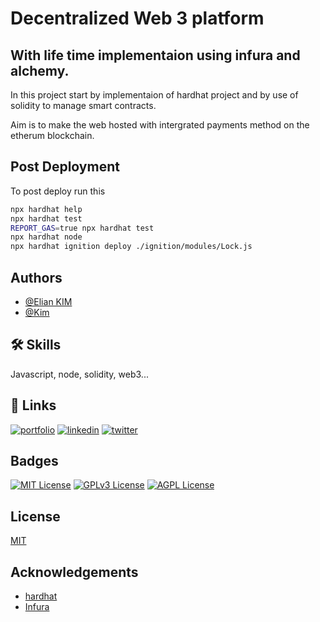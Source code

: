 
# Decentralized Web 3 platform 
## With life time implementaion using infura and alchemy.
In this project start by implementaion of hardhat project and by use of solidity to manage smart contracts.

Aim is to make the web hosted with intergrated payments method on the etherum blockchain.


## Post Deployment

To post deploy run this 

```bash
npx hardhat help
npx hardhat test
REPORT_GAS=true npx hardhat test
npx hardhat node
npx hardhat ignition deploy ./ignition/modules/Lock.js
```


## Authors

- [@Elian KIM](https://www.github.com/njunge3)
- [@Kim ](https://www.github.com/JackE-code)



## 🛠 Skills
Javascript, node, solidity, web3...


## 🔗 Links
[![portfolio](https://img.shields.io/badge/my_portfolio-000?style=for-the-badge&logo=ko-fi&logoColor=white)](https://jacke-code.github.io/with_skills/)
[![linkedin](https://img.shields.io/badge/linkedin-0A66C2?style=for-the-badge&logo=linkedin&logoColor=white)](https://www.linkedin.com/in/elian-kim-781656237/)
[![twitter](https://img.shields.io/badge/twitter-1DA1F2?style=for-the-badge&logo=twitter&logoColor=white)](https://x.com/ElianKim3)


## Badges

[![MIT License](https://img.shields.io/badge/License-MIT-green.svg)](https://choosealicense.com/licenses/mit/)
[![GPLv3 License](https://img.shields.io/badge/License-GPL%20v3-yellow.svg)](https://opensource.org/licenses/)
[![AGPL License](https://img.shields.io/badge/license-AGPL-blue.svg)](http://www.gnu.org/licenses/agpl-3.0)


## License

[MIT](https://choosealicense.com/licenses/mit/)


## Acknowledgements

 - [hardhat](https://hardhat.org/)
 - [Infura](https://infura.io/)
 

